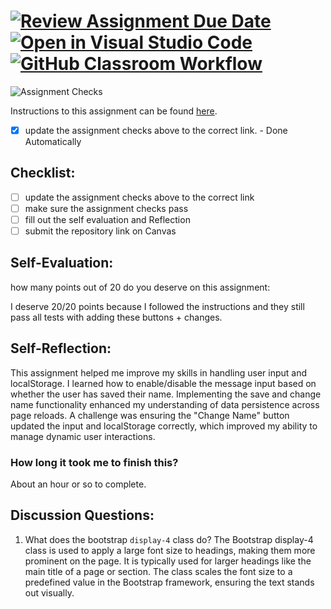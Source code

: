 [![Review Assignment Due Date](https://classroom.github.com/assets/deadline-readme-button-22041afd0340ce965d47ae6ef1cefeee28c7c493a6346c4f15d667ab976d596c.svg)](https://classroom.github.com/a/60T8jdNU)
[![Open in Visual Studio Code](https://classroom.github.com/assets/open-in-vscode-2e0aaae1b6195c2367325f4f02e2d04e9abb55f0b24a779b69b11b9e10269abc.svg)](https://classroom.github.com/online_ide?assignment_repo_id=18320222&assignment_repo_type=AssignmentRepo)
[![GitHub Classroom Workflow](https://github.com/IT3049C-Lively-FA23/chatting-application-GrantPerry17/actions/workflows/classroom.yml/badge.svg)](https://github.com/IT3049C-Lively-FA23/chatting-application-GrantPerry17/actions/workflows/classroom.yml)
=====================
![Assignment Checks](https://github.com/IT3049C/Chatting-Application/workflows/Assignment%20Checks/badge.svg)

Instructions to this assignment can be found [here](https://reedws.github.io/IT3049C/coursework/labs/chatting-app/).
- [x] update the assignment checks above to the correct link. - Done Automatically
## Checklist:
- [ ] update the assignment checks above to the correct link
- [ ] make sure the assignment checks pass
- [ ] fill out the self evaluation and Reflection
- [ ] submit the repository link on Canvas

## Self-Evaluation:

how many points out of 20 do you deserve on this assignment: 

I deserve 20/20 points because I followed the instructions and they still pass all tests with adding these buttons + changes.

## Self-Reflection:
<!-- Write your self-reflection under this line -->

This assignment helped me improve my skills in handling user input and localStorage. I learned how to enable/disable the message input based on whether the user has saved their name. Implementing the save and change name functionality enhanced my understanding of data persistence across page reloads. A challenge was ensuring the "Change Name" button updated the input and localStorage correctly, which improved my ability to manage dynamic user interactions.

### How long it took me to finish this?
About an hour or so to complete.

## Discussion Questions:
1. What does the bootstrap `display-4` class do?
The Bootstrap display-4 class is used to apply a large font size to headings, making them more prominent on the page. It is typically used for larger headings like the main title of a page or section. The class scales the font size to a predefined value in the Bootstrap framework, ensuring the text stands out visually.